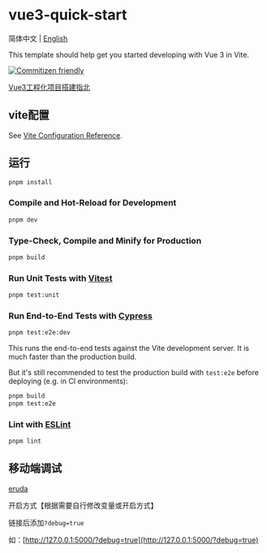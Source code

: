 # vue3-quick-start

简体中文 | [English](https:github.com/wforguo/vue3-quick-start/blob/main/readme.md)

This template should help get you started developing with Vue 3 in Vite.

[![Commitizen friendly](https://img.shields.io/badge/commitizen-friendly-brightgreen.svg)](http://commitizen.github.io/cz-cli/)

[Vue3工程化项目搭建指北](https://forguo.cn/f2e/%E5%B7%A5%E7%A8%8B%E5%8C%96/Vue3%E5%89%8D%E7%AB%AF%E5%B7%A5%E7%A8%8B%E5%8C%96%E9%A1%B9%E7%9B%AE%E6%90%AD%E5%BB%BA.html
)

## vite配置

See [Vite Configuration Reference](https://vitejs.dev/config/).

## 运行

```sh
pnpm install
```

### Compile and Hot-Reload for Development

```sh
pnpm dev
```

### Type-Check, Compile and Minify for Production

```sh
pnpm build
```

### Run Unit Tests with [Vitest](https://vitest.dev/)

```sh
pnpm test:unit
```

### Run End-to-End Tests with [Cypress](https://www.cypress.io/)

```sh
pnpm test:e2e:dev
```

This runs the end-to-end tests against the Vite development server. It is much faster than the production build.

But it's still recommended to test the production build with `test:e2e` before deploying (e.g. in CI environments):

```sh
pnpm build
pnpm test:e2e
```

### Lint with [ESLint](https://eslint.org/)

```sh
pnpm lint
```

## 移动端调试

[eruda](https://github.com/liriliri/eruda)

开启方式【根据需要自行修改变量或开启方式】

链接后添加`?debug=true`

如：[http://127.0.0.1:5000/?debug=true](http://127.0.0.1:5000/?debug=true)
